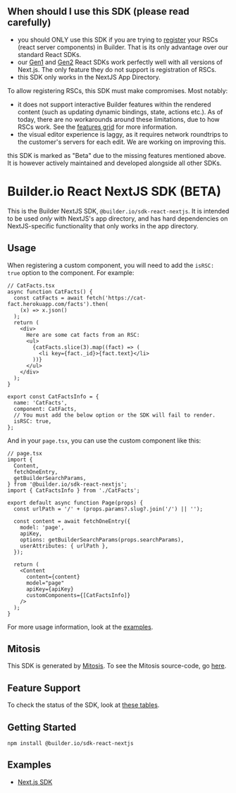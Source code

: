 ## When should I use this SDK (please read carefully)

- you should ONLY use this SDK if you are trying to [register](https://www.builder.io/c/docs/custom-components-setup) your RSCs (react server components) in Builder. That is its only advantage over our standard React SDKs.
- our [Gen1](../../../react/) and [Gen2](../react/) React SDKs work perfectly well with all versions of Next.js. The only feature they do not support is registration of RSCs.
- this SDK only works in the NextJS App Directory.

To allow registering RSCs, this SDK must make compromises. Most notably:

- it does not support interactive Builder features within the rendered content (such as updating dynamic bindings, state, actions etc.). As of today, there are no workarounds around these limitations, due to how RSCs work. See the [features grid](https://github.com/khulnasoft/articulate/tree/main/packages/sdks#features) for more information.
- the visual editor experience is laggy, as it requires network roundtrips to the customer's servers for each edit. We are working on improving this.

this SDK is marked as "Beta" due to the missing features mentioned above. It is however actively maintained and developed alongside all other SDKs.

# Builder.io React NextJS SDK (BETA)

This is the Builder NextJS SDK, `@builder.io/sdk-react-nextjs`. It is intended to be used _only_ with NextJS's app directory, and has hard dependencies on NextJS-specific functionality that only works in the app directory.

## Usage

When registering a custom component, you will need to add the `isRSC: true` option to the component. For example:

```tsx
// CatFacts.tsx
async function CatFacts() {
  const catFacts = await fetch('https://cat-fact.herokuapp.com/facts').then(
    (x) => x.json()
  );
  return (
    <div>
      Here are some cat facts from an RSC:
      <ul>
        {catFacts.slice(3).map((fact) => (
          <li key={fact._id}>{fact.text}</li>
        ))}
      </ul>
    </div>
  );
}

export const CatFactsInfo = {
  name: 'CatFacts',
  component: CatFacts,
  // You must add the below option or the SDK will fail to render.
  isRSC: true,
};
```

And in your `page.tsx`, you can use the custom component like this:

```tsx
// page.tsx
import {
  Content,
  fetchOneEntry,
  getBuilderSearchParams,
} from '@builder.io/sdk-react-nextjs';
import { CatFactsInfo } from './CatFacts';

export default async function Page(props) {
  const urlPath = '/' + (props.params?.slug?.join('/') || '');

  const content = await fetchOneEntry({
    model: 'page',
    apiKey,
    options: getBuilderSearchParams(props.searchParams),
    userAttributes: { urlPath },
  });

  return (
    <Content
      content={content}
      model="page"
      apiKey={apiKey}
      customComponents={[CatFactsInfo]}
    />
  );
}
```

For more usage information, look at the [examples](#examples).

## Mitosis

This SDK is generated by [Mitosis](https://github.com/BuilderIO/mitosis). To see the Mitosis source-code, go [here](../../).

## Feature Support

To check the status of the SDK, look at [these tables](../../README.md#feature-implementation).

## Getting Started

```
npm install @builder.io/sdk-react-nextjs
```

## Examples

- [Next.js SDK](../../../../examples/next-js-sdk-gen-2-experimental-app-directory)
